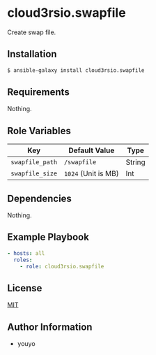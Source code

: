 cloud3rsio.swapfile
=========

Create swap file.

Installation
------------

```bash
$ ansible-galaxy install cloud3rsio.swapfile
```

Requirements
------------

Nothing.

Role Variables
--------------

| Key | Default Value | Type |
| ------------- | ------------- | ------------- |
| `swapfile_path` | `/swapfile` | String |
| `swapfile_size` | `1024` (Unit is MB) | Int |

Dependencies
------------

Nothing.

Example Playbook
----------------

```yaml
- hosts: all
  roles:
    - role: cloud3rsio.swapfile
```

License
-------

[MIT](LICENSE)

Author Information
------------------

- youyo
